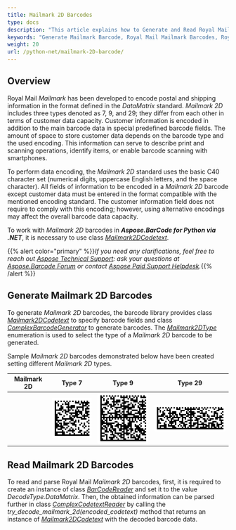 ```yaml
---
title: Mailmark 2D Barcodes
type: docs
description: "This article explains how to Generate and Read Royal Mail Mailmark 2D Barcodes using Aspose.BarCode for Python via .NET."
keywords: "Generate Mailmark Barcode, Royal Mail Mailmark Barcodes, Royal Mail Barcode, Aspose.BarCode, Generate Barcode in Python"
weight: 20
url: /python-net/mailmark-2D-barcode/
---
```


## **Overview**
Royal Mail *Mailmark* has been developed to encode postal and shipping information in the format defined in the *DataMatrix* standard. *Mailmark 2D* includes three types denoted as 7, 9, and 29; they differ from each other in terms of customer data capacity. Customer information is encoded in addition to the main barcode data in special predefined barcode fields. The amount of space to store customer data depends on the barcode type and the used encoding. This information can serve to describe print and scanning operations, identify items, or enable barcode scanning with smartphones.  

To perform data encoding, the *Mailmark 2D* standard uses the basic C40 character set (numerical digits, uppercase English letters, and the space character). All fields of information to be encoded in a *Mailmark 2D* barcode except customer data must be entered in the format compatible with the mentioned encoding standard. The customer information field does not require to comply with this encoding; however, using alternative encodings may affect the overall barcode data capacity.  
  
To work with *Mailmark 2D* barcodes in ***Aspose.BarCode for Python via .NET***, it is necessary to use class [*Mailmark2DCodetext*](/barcode/python-net/api-reference/aspose.barcode.complexbarcode/mailmark2dcodetext).
  
{{% alert color="primary" %}}*If you need any clarifications, feel free to reach out [Aspose Technical Support](/barcode/python-net/technical-support/): ask your questions at [Aspose.Barcode Forum](https://forum.aspose.com/c/barcode/13) or contact [Aspose Paid Support Helpdesk](https://helpdesk.aspose.com/).*{{% /alert %}}

## **Generate Mailmark 2D Barcodes**
To generate *Mailmark 2D* barcodes, the barcode library provides class [*Mailmark2DCodetext*](/barcode/python-net/api-reference/aspose.barcode.complexbarcode/mailmark2dcodetext) to specify barcode fields and class [*ComplexBarcodeGenerator*](/barcode/python-net/api-reference/aspose.barcode.complexbarcode/complexbarcodegenerator) to generate barcodes. The [*Mailmark2DType*](/barcode/python-net/api-reference/aspose.barcode.complexbarcode/mailmark2dtype) enumeration is used to select the type of a *Mailmark 2D* barcode to be generated.  
  
Sample *Mailmark 2D* barcodes demonstrated below have been created setting different *Mailmark 2D* types.
  
|Mailmark 2D|Type 7|Type 9|Type 29|
| :-: | :-: | :-: | :-: |
| |<img src="mailmark2dtype7.png">|<img src="mailmark2dtype9.png">|<img src="mailmark2dtype29.png">|
  
  
## **Read Mailmark 2D Barcodes**
To read and parse Royal Mail *Mailmark 2D* barcodes, first, it is required to create an instance of class [*BarCodeReader*](/barcode/python-net/api-reference/aspose.barcode.barcoderecognition/barcodereader) and set it to the value *DecodeType.DataMatrix*. Then, the obtained information can be parsed further in class [*ComplexCodetextReader*](/barcode/python-net/api-reference/aspose.barcode.complexbarcode/complexcodetextreader) by calling the *try_decode_mailmark_2d(encoded_codetext)* method that returns an instance of [*Mailmark2DCodetext*](/barcode/python-net/api-reference/aspose.barcode.complexbarcode/mailmark2dcodetext) with the decoded barcode data.  

  